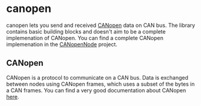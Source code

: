 # canopen

canopen lets you send and received [CANopen](https://en.wikipedia.org/wiki/CANopen) data on CAN bus. The library contains basic building blocks and doesn't aim to be a complete implemenation of CANopen. You can find a complete CANopen implemenation in the [CANopenNode](https://github.com/CANopenNode) project.

## CANopen

CANopen is a protocol to communicate on a CAN bus. Data is exchanged between nodes using CANopen frames, which uses a subset of the bytes in a CAN frames. You can find a very good documentation about CANopen [here](http://www.a-m-c.com/download/sw/dw300_3-0-3/CAN_Manual300_3-0-3.pdf).